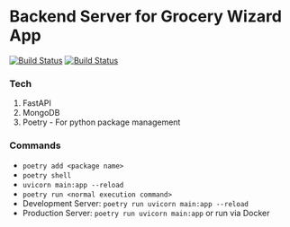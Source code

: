 # Backend Server for Grocery Wizard App

[![Build Status](https://travis-ci.com/acmpesuecc/grocery-wizard-backend.svg?token=nxGkUYMzqzpm6xJdsDWC&branch=master)](https://travis-ci.com/acmpesuecc/grocery-wizard-backend)
[![Build Status](https://dev.azure.com/grocery-wizard/Grocery%20Wizard/_apis/build/status/acmpesuecc.grocery-wizard-backend?branchName=master)](https://dev.azure.com/grocery-wizard/Grocery%20Wizard/_build/latest?definitionId=5&branchName=master)

### Tech
1. FastAPI
2. MongoDB
3. Poetry - For python package management

### Commands
- `poetry add <package name>`
- `poetry shell`
- `uvicorn main:app --reload`
- `poetry run <normal execution command>`
- Development Server: `poetry run uvicorn main:app --reload`
- Production Server: `poetry run uvicorn main:app` or run via Docker

